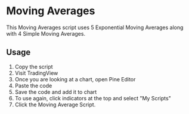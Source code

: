 # Moving Averages
This Moving Averages script uses 5 Exponential Moving Averages along with 4 Simple Moving Averages.

## Usage
1. Copy the script
2. Visit TradingView
3. Once you are looking at a chart, open Pine Editor
4. Paste the code
5. Save the code and add it to chart
6. To use again, click indicators at the top and select "My Scripts"
7. Click the Moving Average Script.

